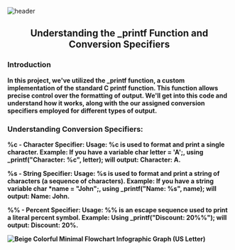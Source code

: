   ![header](https://capsule-render.vercel.app/api?height=400&text=Our%20Printf%20project&desc=by%20Jordan%20Arguelles%20and%20Ivonne%20Lopez)

<h2 align="center">Understanding the _printf Function and Conversion Specifiers<b></h2>

  <h3><span>Introduction</span></h3>
  
In this project, we've utilized the _printf function, a custom implementation of the standard C printf function. This function allows precise control over the formatting of output. We'll get into this code and understand how it works, along with the our assigned conversion specifiers employed for different types of output.

<h3><span>Understanding Conversion Specifiers:</span></h3>

%c - Character Specifier:
Usage: %c is used to format and print a single character.
Example: If you have a variable char letter = 'A';, using _printf("Character: %c", letter); will output: Character: A.

%s - String Specifier:
Usage: %s is used to format and print a string of characters (a sequence of characters).
Example: If you have a string variable char *name = "John";, using _printf("Name: %s", name); will output: Name: John.

%% - Percent Specifier:
Usage: %% is an escape sequence used to print a literal percent symbol.
Example: Using _printf("Discount: 20%%"); will output: Discount: 20%.
























![Beige Colorful Minimal Flowchart Infographic Graph (US Letter)](https://github.com/Jordyleigha/holbertonschool-printf/assets/144151209/1d543179-1efb-4194-98ac-8dfef75dc4c4)
